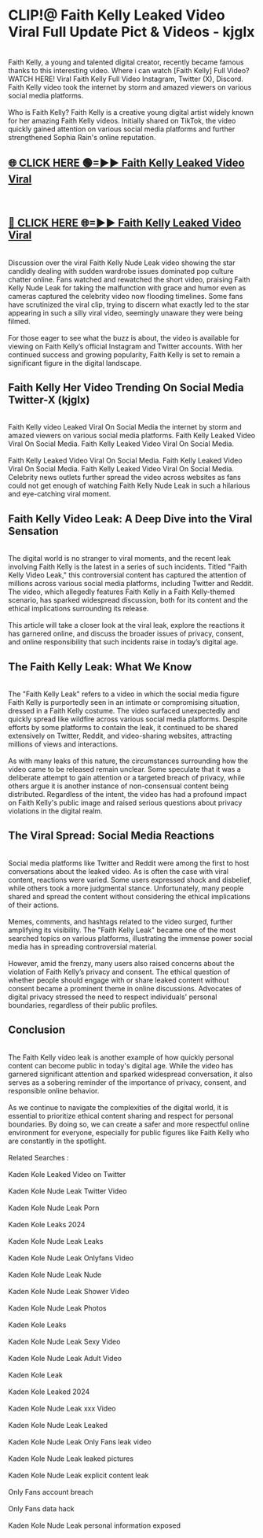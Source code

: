 # CLIP!@ Faith Kelly Leaked Video Viral Full Update Pict & Videos - kjglx
<br>
Faith Kelly, a young and talented digital creator, recently became famous thanks to this interesting video. Where i can watch [Faith Kelly] Full Video? WATCH HERE! Viral Faith Kelly Full Video Instagram, Twitter (X), Discord. Faith Kelly video took the internet by storm and amazed viewers on various social media platforms.
<br><br>
Who is Faith Kelly? Faith Kelly is a creative young digital artist widely known for her amazing Faith Kelly videos. Initially shared on TikTok, the video quickly gained attention on various social media platforms and further strengthened Sophia Rain's online reputation.
<br>
<h2><a href="https://bestclip.site?title=Faith_Kelly">🌐 CLICK HERE 🟢=►► Faith Kelly Leaked Video Viral</a></h2>
<br>
<h2><a href="https://bestclip.site?title=Faith_Kelly">🔴 CLICK HERE 🌐=►► Faith Kelly Leaked Video Viral</a></h2>
<br>
Discussion over the viral Faith Kelly Nude Leak video showing the star candidly dealing with sudden wardrobe issues dominated pop culture chatter online. Fans watched and rewatched the short video, praising Faith Kelly Nude Leak for taking the malfunction with grace and humor even as cameras captured the celebrity video now flooding timelines. Some fans have scrutinized the viral clip, trying to discern what exactly led to the star appearing in such a silly viral video, seemingly unaware they were being filmed.
<br><br>
For those eager to see what the buzz is about, the video is available for viewing on Faith Kelly’s official Instagram and Twitter accounts. With her continued success and growing popularity, Faith Kelly is set to remain a significant figure in the digital landscape.
<br>
<h2>Faith Kelly Her Video Trending On Social Media Twitter-X (kjglx)</h2>
<br>
Faith Kelly video Leaked Viral On Social Media the internet by storm and amazed viewers on various social media platforms. Faith Kelly Leaked Video Viral On Social Media. Faith Kelly Leaked Video Viral On Social Media.
<br><br>
Faith Kelly Leaked Video Viral On Social Media. Faith Kelly Leaked Video Viral On Social Media. Faith Kelly Leaked Video Viral On Social Media. Celebrity news outlets further spread the video across websites as fans could not get enough of watching Faith Kelly Nude Leak in such a hilarious and eye-catching viral moment.
<br>
<h2>Faith Kelly Video Leak: A Deep Dive into the Viral Sensation</h2>
<br>
The digital world is no stranger to viral moments, and the recent leak involving Faith Kelly is the latest in a series of such incidents. Titled "Faith Kelly Video Leak," this controversial content has captured the attention of millions across various social media platforms, including Twitter and Reddit. The video, which allegedly features Faith Kelly in a Faith Kelly-themed scenario, has sparked widespread discussion, both for its content and the ethical implications surrounding its release.
<br><br>
This article will take a closer look at the viral leak, explore the reactions it has garnered online, and discuss the broader issues of privacy, consent, and online responsibility that such incidents raise in today’s digital age.
<br>
<h2>The Faith Kelly Leak: What We Know</h2>
<br>
The "Faith Kelly Leak" refers to a video in which the social media figure Faith Kelly is purportedly seen in an intimate or compromising situation, dressed in a Faith Kelly costume. The video surfaced unexpectedly and quickly spread like wildfire across various social media platforms. Despite efforts by some platforms to contain the leak, it continued to be shared extensively on Twitter, Reddit, and video-sharing websites, attracting millions of views and interactions.
<br><br>
As with many leaks of this nature, the circumstances surrounding how the video came to be released remain unclear. Some speculate that it was a deliberate attempt to gain attention or a targeted breach of privacy, while others argue it is another instance of non-consensual content being distributed. Regardless of the intent, the video has had a profound impact on Faith Kelly's public image and raised serious questions about privacy violations in the digital realm.
<br>
<h2>The Viral Spread: Social Media Reactions</h2>
<br>
Social media platforms like Twitter and Reddit were among the first to host conversations about the leaked video. As is often the case with viral content, reactions were varied. Some users expressed shock and disbelief, while others took a more judgmental stance. Unfortunately, many people shared and spread the content without considering the ethical implications of their actions.
<br><br>
Memes, comments, and hashtags related to the video surged, further amplifying its visibility. The "Faith Kelly Leak" became one of the most searched topics on various platforms, illustrating the immense power social media has in spreading controversial material.
<br><br>
However, amid the frenzy, many users also raised concerns about the violation of Faith Kelly’s privacy and consent. The ethical question of whether people should engage with or share leaked content without consent became a prominent theme in online discussions. Advocates of digital privacy stressed the need to respect individuals' personal boundaries, regardless of their public profiles.
<br>
<h2>Conclusion</h2>
<br>
The Faith Kelly video leak is another example of how quickly personal content can become public in today's digital age. While the video has garnered significant attention and sparked widespread conversation, it also serves as a sobering reminder of the importance of privacy, consent, and responsible online behavior.
<br><br>
As we continue to navigate the complexities of the digital world, it is essential to prioritize ethical content sharing and respect for personal boundaries. By doing so, we can create a safer and more respectful online environment for everyone, especially for public figures like Faith Kelly who are constantly in the spotlight.
<br><br>
Related Searches :
<br><br>
Kaden Kole Leaked Video on Twitter
<br><br>
Kaden Kole Nude Leak Twitter Video
<br><br>
Kaden Kole Nude Leak Porn
<br><br>
Kaden Kole Leaks 2024
<br><br>
Kaden Kole Nude Leak Leaks
<br><br>
Kaden Kole Nude Leak Onlyfans Video
<br><br>
Kaden Kole Nude Leak Nude
<br><br>
Kaden Kole Nude Leak Shower Video
<br><br>
Kaden Kole Nude Leak Photos
<br><br>
Kaden Kole Leaks
<br><br>
Kaden Kole Nude Leak Sexy Video
<br><br>
Kaden Kole Nude Leak Adult Video
<br><br>
Kaden Kole Leak
<br><br>
Kaden Kole Leaked 2024
<br><br>
Kaden Kole Nude Leak xxx Video
<br><br>
Kaden Kole Nude Leak Leaked
<br><br>
Kaden Kole Nude Leak Only Fans leak video
<br><br>
Kaden Kole Nude Leak leaked pictures
<br><br>
Kaden Kole Nude Leak explicit content leak
<br><br>
Only Fans account breach
<br><br>
Only Fans data hack
<br><br>
Kaden Kole Nude Leak personal information exposed